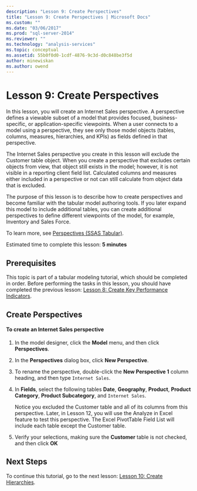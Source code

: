 ```yaml
---
description: "Lesson 9: Create Perspectives"
title: "Lesson 9: Create Perspectives | Microsoft Docs"
ms.custom: ""
ms.date: "03/06/2017"
ms.prod: "sql-server-2014"
ms.reviewer: ""
ms.technology: "analysis-services"
ms.topic: conceptual
ms.assetid: 55b0f0d0-1cdf-4876-9c3d-d0c848be3f5d
author: minewiskan
ms.author: owend
---
```

# Lesson 9: Create Perspectives
  In this lesson, you will create an Internet Sales perspective. A perspective defines a viewable subset of a model that provides focused, business-specific, or application-specific viewpoints. When a user connects to a model using a perspective, they see only those model objects (tables, columns, measures, hierarchies, and KPIs) as fields defined in that perspective.  
  
 The Internet Sales perspective you create in this lesson will exclude the Customer table object. When you create a perspective that excludes certain objects from view, that object still exists in the model; however, it is not visible in a reporting client field list. Calculated columns and measures either included in a perspective or not can still calculate from object data that is excluded.  
  
 The purpose of this lesson is to describe how to create perspectives and become familiar with the tabular model authoring tools. If you later expand this model to include additional tables, you can create additional perspectives to define different viewpoints of the model, for example, Inventory and Sales Force.  
  
 To learn more, see [Perspectives &#40;SSAS Tabular&#41;](tabular-models/perspectives-ssas-tabular.md).  
  
 Estimated time to complete this lesson: **5 minutes**  
  
## Prerequisites  
 This topic is part of a tabular modeling tutorial, which should be completed in order. Before performing the tasks in this lesson, you should have completed the previous lesson: [Lesson 8: Create Key Performance Indicators](lesson-7-create-key-performance-indicators.md).  
  
## Create Perspectives  
  
#### To create an Internet Sales perspective  
  
1.  In the model designer, click the **Model** menu, and then click **Perspectives**.  
  
2.  In the **Perspectives** dialog box, click **New Perspective**.  
  
3.  To rename the perspective, double-click the **New Perspective 1** column heading, and then type `Internet Sales`.  
  
4.  In **Fields**, select the following tables **Date**, **Geography**, **Product**, **Product Category**, **Product Subcategory**, and `Internet Sales`.  
  
     Notice you excluded the Customer table and all of its columns from this perspective. Later, in Lesson 12, you will use the Analyze in Excel feature to test this perspective. The Excel PivotTable Field List will include each table except the Customer table.  
  
5.  Verify your selections, making sure the **Customer** table is not checked, and then click **OK**  
  
## Next Steps  
 To continue this tutorial, go to the next lesson: [Lesson 10: Create Hierarchies](lesson-9-create-hierarchies.md).  
  
  

